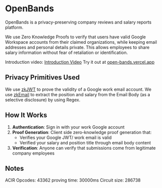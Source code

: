 # OpenBands

OpenBands is a privacy-preserving company reviews and salary reports platform.

We use Zero Knowledge Proofs to verify that users have valid Google Workspace accounts from their claimed organizations, while keeping email addresses and personal details private. This allows employees to share salary information without fear of retaliation or identification.

Introduction video: [Introduction Video](https://www.loom.com/share/3e7c91f192be4761bd7871708effc383?sid=bbe7f84d-2a0c-4864-a276-8a5faef0bd59)
Try it out at [open-bands.vercel.app](https://open-bands.vercel.app)

## Privacy Primitives Used

We use [zkJWT](https://github.com/zkemail/noir-jwt) to prove the validity of a Google work email account.
We use [zkEmail](https://github.com/zkemail/zkemail.nr) to extract the position and salary from the Email Body (as a selective disclosure) by using Regex.

## How It Works

1. **Authentication**: Sign in with your work Google account
2. **Proof Generation**: Client side zero-knowledge proof generation that:
   - Verifies your Google JWT/ work email is valid
   - Verified your salary and position title through email body content
4. **Verification**: Anyone can verify that submissions come from legitimate company employees

## Notes

ACIR Opcodes: 43362
proving time: 30000ms
Circuit size: 286738

